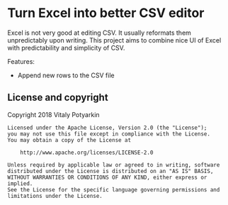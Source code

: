 # Turn Excel into better CSV editor

Excel is not very good at editing CSV. It usually reformats them unpredictably
upon writing. This project aims to combine nice UI of Excel with predictability
and simplicity of CSV.

Features:

- Append new rows to the CSV file

## License and copyright

Copyright 2018 Vitaly Potyarkin

```
Licensed under the Apache License, Version 2.0 (the "License");
you may not use this file except in compliance with the License.
You may obtain a copy of the License at

    http://www.apache.org/licenses/LICENSE-2.0

Unless required by applicable law or agreed to in writing, software
distributed under the License is distributed on an "AS IS" BASIS,
WITHOUT WARRANTIES OR CONDITIONS OF ANY KIND, either express or implied.
See the License for the specific language governing permissions and
limitations under the License.
```
